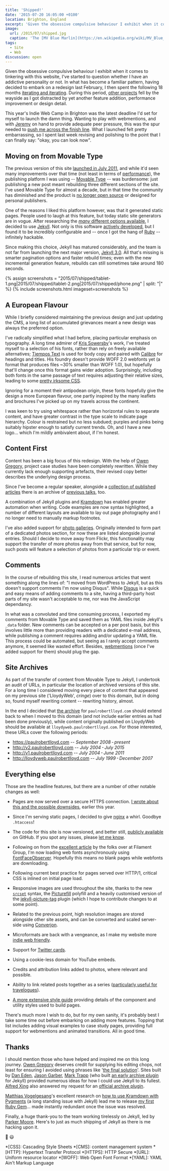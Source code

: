 ```yaml
---
title: 'Shipped!'
date: '2015-07-20 16:05:00 +0100'
location: Brighton, England
excerpt: 'Given the obsessive compulsive behaviour I exhibit when it comes to tinkering with this website, I''ve started to question whether I have an addictive personality or not.'
image:
  url: /2015/07/shipped.jpg
  caption: 'The [MV Blue Marlin](https://en.wikipedia.org/wiki/MV_Blue_Marlin), a ship that can ship shipping ships'
tags:
  - Site
  - Web
discussion: open
---
```

Given the obsessive compulsive behaviour I exhibit when it comes to tinkering with this website, I've started to question whether I have an addictive personality or not. In what has become a familiar pattern, having decided to embark on a redesign last February, I then spent the following 18 months [iterating and iterating][1]. During this period, [other projects][2] fell by the wayside as I got distracted by yet another feature addition, performance improvement or design detail.

This year's Indie Web Camp in Brighton was the latest deadline I'd set for myself to launch the damn thing. Wanting to play with webmentions, and with [Jeremy][3] on hand to provide adequate peer pressure, this was the spur needed to [push me across the finish line][4]. What I launched felt pretty embarrassing, so I spent last week revising and polishing to the point that I can finally say: "okay, you can look now".

## Moving on from Movable Type
The previous version of this site [launched in July 2011][5], and while it'd seen many improvements over that time (not least in terms of [performance][6]), the publishing platform I was using -- [Movable Type][7] -- was burdensome: just publishing a new post meant rebuilding three different sections of the site. I've used Movable Type for almost a decade, but in that time the community has diminished and the product is [no longer open source][8] or designed for personal publishers.

One of the reasons I liked this platform however, was that it generated static pages. People used to laugh at this feature, but today static site generators are in vogue. After researching the [_many_ different options available][9], I decided to use [Jekyll][10]. Not only is this software [actively developed][11], but I found it to be incredibly configurable and -- once I got the hang of [Ruby][12] -- infinitely hackable.

Since making this choice, Jekyll has matured considerably, and the team is not far from launching the next major version, [Jekyll 3.0][13]. All that's missing is smarter pagination options and faster rebuild times; even with the new incremental generation feature, rebuilds can still sometimes take around 180 seconds.

<div class="u-extend" markdown="1">
{% assign screenshots = "2015/07/shipped/tablet-1.png|2015/07/shipped/tablet-2.png|2015/07/shipped/phone.png" | split: "|" %}
{% include screenshots.html imageset=screenshots %}
</div>

## A European Flavour
While I briefly considered maintaining the previous design and just updating the CMS, a long list of accumulated grievances meant a new design was always the preferred option.

I've radically simplified what I had before, placing particular emphasis on typography. A long time admirer of [Kris Sowersby][14]'s work, I've treated myself to a selection of his fonts, rather than rely on freely available alternatives; [Tiempos Text][15] is used for body copy and paired with [Calibre][16] for headings and titles. His foundry doesn't provide WOFF 2.0 webfonts yet (a format that produces files ~30% smaller than WOFF 1.0), but hopefully that'll change once this format gains wider adoption. Surprisingly, including both fonts in the same passage of text requires adjusting their relative sizes, leading to some [pretty irksome CSS][17].

Ignoring for a moment their antipodean origin, these fonts hopefully give the design a more European flavour, one partly inspired by the many leaflets and brochures I've picked up on my travels across the continent.

I was keen to try using whitespace rather than horizontal rules to separate content, and have greater contrast in the type scale to indicate page hierarchy. Colour is restrained but no less subdued; purples and pinks being suitably hipster enough to satisfy current trends. Oh, and I have a new logo... which I'm mildly ambivalent about, if I'm honest.

## Content First
Content has been a big focus of this redesign. With the help of [Owen Gregory][18], project case studies have been completely rewritten. While they currently lack enough supporting artefacts, their revised copy better describes the underlying design process.

Since I've become a regular speaker, alongside a [collection of published articles][19] there is an archive of [previous talks][20], too.

A combination of Jekyll plugins and [Kramdown][21] has enabled greater automation when writing. Code examples are now syntax highlighted, a number of different layouts are available to lay out page photography and I no longer need to manually markup footnotes.

I've also added support for [photo galleries][22]. Originally intended to form part of a dedicated photos section, for now these are listed alongside journal entries. Should I decide to move away from Flickr, this functionality may support the transfer of more photos away from that service, but for now, such posts will feature a selection of photos from a particular trip or event.

## Comments
In the course of rebuilding this site, I read numerous articles that went something along the lines of: "I moved from WordPress to Jekyll, but as this doesn't support comments I'm now using Disqus". While [Disqus][23] is a quick and easy means of adding comments to a site, having a third-party host parts of my site wasn't acceptable to me, nor was the JavaScript dependancy.

In what was a convoluted and time consuming process, I exported my comments from Movable Type and saved them as YAML files inside Jekyll's `_data` folder. New comments can be accepted on a per post basis, but this involves little more than providing readers with a dedicated e-mail address, while publishing a comment requires adding and/or updating a YAML file. This process could be automated, but seeing as I rarely accept comments anymore, it seemed like wasted effort. Besides, [webmentions][24] (once I've added support for them) should plug the gap.

## Site Archives
As part of the transfer of content from Movable Type to Jekyll, I undertook an audit of URLs, in particular the location of archived versions of this site. For a long time I considered moving every piece of content that appeared on my previous site ('LloydyWeb', _cringe_) over to this domain, but in doing so, found myself rewriting content -- rewriting history, almost.

In the end I decided that [the archive][25] for `paulrobertlloyd.com` should extend back to when I moved to this domain (and not include earlier entries as had been done previously), while content originally published on LloydyWeb should be available at `lloydyweb.paulrobertlloyd.com`. For those interested, these URLs cover the following periods:

* <https://paulrobertlloyd.com> -- _September 2008 - present_
* <http://v2.paulrobertlloyd.com> -- _July 2004 - July 2015_
* <http://v1.paulrobertlloyd.com> -- _July 2004 - June 2011_
* <http://lloydyweb.paulrobertlloyd.com> -- _July 1999 - December 2007_

## Everything else
Those are the headline features, but there are a number of other notable changes as well:

* Pages are now served over a secure HTTPS connection. [I wrote about this and the possible downsides][26], earlier this year.

* Since I'm serving static pages, I decided to give [nginx][27] a whirl. Goodbye `.htaccess`!

* The code for this site is now versioned, and better still, [publicly available][28] on GitHub. If you spot any issues, please [let me know][29].

* Following on from the [excellent article][30] by the folks over at Filament Group, I'm now loading web fonts asynchronously using [FontFaceObserver][31]. Hopefully this means no blank pages while webfonts are downloading.

* Following current best practice for pages served over HTTP/1, critical CSS is inlined on initial page load.

* Responsive images are used throughout the site, thanks to the new [`srcset`][32] syntax, the [Picturefill][33] polyfill and a heavily customised version of the [jekyll-picture-tag][34] plugin (which I hope to contribute changes to at some point).

* Related to the previous point, high resolution images are stored alongside other site assets, and can be converted and scaled server-side using [Converjon][35].

* Microformats are back with a vengeance, as I make my website more [indie web friendly][36].

* Support for [Twitter cards][37].

* Using a cookie-less domain for YouTube embeds.

* Credits and attribution links added to photos, where relevant and possible.

* Ability to link related posts together as a series ([particularly useful for travelogues][38]).

* [A more extensive style guide][39] providing details of the component and utility styles used to build pages.

There's much more I wish to do, but for my own sanity, it's probably best I take some time out before embarking on adding more features. Topping that list includes adding visual examples to case study pages, providing full support for webmentions and animated transitions. All in good time.

## Thanks
I should mention those who have helped and inspired me on this long journey. [Owen Gregory][40] deserves credit for supplying his editing chops, not least for ensuring I avoided using phrases like '[the final solution][41]'. Sites built by [Dan Eden][42], [Jason Garber][43], [Mark Trapp][44] (who built [an early archive plugin][45] for Jekyll) provided numerous ideas for how I could use Jekyll to its fullest. [Alfred Xing][46] also answered my request for an [official archive plugin][47].

[Matthias Vogelgesang][48]'s excellent research on [how to use Kramdown with Pygments][49] (a long standing issue with Jekyll) lead me to release [my first Ruby Gem][50]... made instantly redundant once the issue was resolved.

Finally, a huge thank-you to the team working tirelessly on Jekyll, led by [Parker Moore][51]. Here's to just as much shipping of Jekyll as there is me hacking upon it.

:ship: :smiley:

[1]: https://github.com/paulrobertlloyd/paulrobertlloyd.com/commits/master
[2]: http://bradshawsguide.org
[3]: https://adactio.com
[4]: /2015/07/webmentions
[5]: /2011/07/new_and_improved
[6]: /2012/12/trimming_even_more_fat
[7]: https://movabletype.org
[8]: https://movabletype.org/news/2013/07/clarifying_changes_to_movable_type_starting_with_mt6.html
[9]: https://staticsitegenerators.net
[10]: http://jekyllrb.com/
[11]: https://github.com/jekyll/jekyll
[12]: https://www.ruby-lang.org/en/
[13]: https://byparker.com/blog/2014/jekyll-3-the-road-ahead
[14]: https://klim.co.nz
[15]: https://klim.co.nz/retail-fonts/tiempos-text/
[16]: https://klim.co.nz/retail-fonts/calibre/
[17]: https://github.com/paulrobertlloyd/paulrobertlloyd.com/blob/51b7f70df06ff377db82c4d922754eef29b05dff/source/assets/_stylesheets/scopes/_prose.scss#L76
[18]: http://www.fullcreammilk.co.uk
[19]: /articles/
[20]: /talks/
[21]: http://kramdown.gettalong.org
[22]: /2015/03/olympiastadion
[23]: https://disqus.com
[24]: http://indiewebcamp.com/Webmention
[25]: /archive
[26]: https://paulrobertlloyd.com/2015/05/https_compression
[27]: http://nginx.org
[28]: https://github.com/paulrobertlloyd/paulrobertlloyd.com
[29]: https://github.com/paulrobertlloyd/paulrobertlloyd.com/issues
[30]: https://www.filamentgroup.com/lab/font-events.html
[31]: https://github.com/bramstein/fontfaceobserver
[32]: http://www.w3.org/TR/html-srcset/
[33]: https://scottjehl.github.com/picturefill/
[34]: https://github.com/robwierzbowski/jekyll-picture-tag
[35]: https://github.com/berlinonline/converjon
[36]: http://indiewebify.me
[37]: https://dev.twitter.com/cards/overview
[38]: /2009/12/ending_the_decade_down_under
[39]: /styleguide/
[40]: http://www.fullcreammilk.co.uk
[41]: https://en.wikipedia.org/wiki/Final_Solution
[42]: http://daneden.me
[43]: http://sixtwothree.org
[44]: https://marktrapp.com
[45]: https://marktrapp.com/projects/jekyll-archive/
[46]: https://alfredxing.com
[47]: https://github.com/jekyll/jekyll-archives
[48]: http://bloerg.net
[49]: http://bloerg.net/2013/03/07/using-kramdown-instead-of-maruku.html
[50]: https://github.com/paulrobertlloyd/jekyll-pypedown
[51]: https://byparker.com

*[CSS]: Cascading Style Sheets
*[CMS]: content management system
*[HTTP]: Hypertext Transfer Protocol
*[HTTPS]: HTTP Secure
*[URL]: Uniform resource locator
*[WOFF]: Web Open Font Format
*[YAML]: YAML Ain't Markup Language
